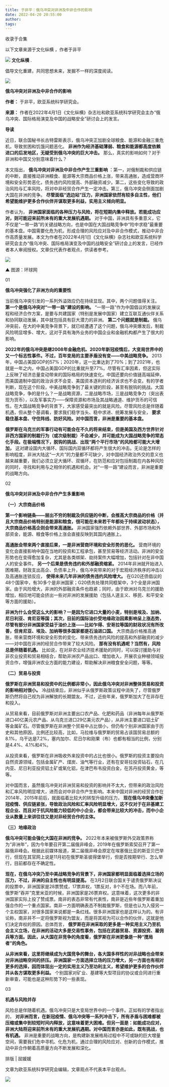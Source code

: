 ```yaml
---
title: 于非平：俄乌冲突对非洲及中非合作的影响
date: 2022-04-20 20:55:00
author: 
tags: 
---
```



收录于合集

以下文章来源于文化纵横 ，作者于非平

![](/images/86/2.png) **文化纵横** .

倡导文化重建，共同思想未来，发掘不一样的深度阅读。

![](/images/86/3.gif)  
  

**俄乌冲突对非洲及中非合作的影响**

 **作者：** 于非平，欧亚系统科学研究会。

 **来源：** 作者在2022年4月1日《文化纵横》杂志社和欧亚系统科学研究会主办“俄乌冲突、国际格局演变及中国的战略安全”研讨会上的发言。

 **导读**

近日，联合国秘书长古特雷斯表示，俄乌冲突正加剧全球粮食、能源和金融三重危机，导致贫困和饥饿问题恶化。
**非洲作为经济基础薄弱、粮食和能源都高度依赖进口的后发地区，无疑受到俄乌冲突的巨大冲击。** 那么，真实的影响如何？对于非洲和中国又分别意味着什么？

  

本文指出， **俄乌冲突对非洲及中非合作产生三重影响**
：第一，对俄制裁和供应链的中断，直接推动非洲粮食、能源等大宗商品价格上涨，带来高通胀，造成营商环境和安全形势恶化，债务违约风险提高、外部融资减少。第二，这些变化导致的政治风险与汇率风险，将对中非经贸合作产生一定冲击。第三，俄乌冲突会侧面加剧大国在非洲的竞争。
**尽管面临“选边站”压力，非洲国家依然有较多自主性，他们希望能维护更多合作伙伴并谋取更多利益，实用主义倾向明显。**

  

作者认为， **非洲国家面临的各种压力与风险，将在短期内集中释放。若能成功应对，则可能迎来前所未有的重大发展机遇期。**
对于中国，非洲具有多重意义，它不仅是“一带一路”的关键战略方向，也是中国在大国战略竞争中“险中求稳”最重要的基本盘。中国需要化危为机，形成合理的风险应对及中非合作模式，推动中非合作高质量发展。本文为作者在2022年4月1日《文化纵横》杂志社和欧亚系统科学研究会主办“俄乌冲突、国际格局演变及中国的战略安全”研讨会上的发言，已经作者本人审阅授权。文章仅代表作者观点，供读者参考。

  
![](/images/86/4.png)

▲ 图源：环球网

  

01

 **俄乌冲突强化了非洲方向的重要性**

  

当前俄乌冲突引发的一系列外溢效应仍在持续显现。其中，两个问题值得关注。 **第一个是俄乌冲突对“一带一路”建设的影响。**
“一带一路”作为中国倡议的发展议程和经济合作方案，是要与共建国家（特别是发展中国家）建立互联互通伙伴关系和协同联动发展，其中就包括具有巨大潜力的非洲。
**第二个问题就是制裁。**
俄乌冲突前，在大的中美竞争背景下，就已经遭遇了这个问题，俄乌冲突爆发后，制裁风险明显增多、增大，这对于具有海外业务的中国企业和金融机构都产生了很大的影响。

  

 **2022年的俄乌冲突是继2008年金融危机、2020年新冠疫情后，大变局世界中的又一个标志性事件。不过，百年变局的主要矛盾没有变——中美战略竞争。**
2013年，中国占美国GDP的57%；2020年，这一比重达到了70%；到了2021年，也就是一年之内，中国占美国GDP的比重就升至77%。尽管有汇率因素，但这实际上反映了经济总量变动带来的国际格局的快速变化。中国还要向价值链高端延伸，而美国遏制中国的政治诉求不会变、美国资本逐利的经济诉求也不会变。有的学者判断，现在这个阶段，中美战略竞争到了最关键的阶段，甚至有脱钩的挑战。大国战略竞争，争的是什么？一是战略资源，二是战略市场，三是战略竞争力（突出表现为货币），以及军事实力——保障资源和市场及其战略通道、维护货币的可信性。在大国战略竞争的背景下，大家感受最突出的就是风险。尽管风险总是伴随着机遇，但从整个基调看，要求我们稳字当头、稳中求进、统筹发展与安全，
**要求稳住基本盘、守住阵线、防好风险。对中国而言，非洲是重要的基本盘。**

  

**俄罗斯在乌克兰的军事行动有可能会在不久的将来结束，但是美国及西方世界针对非西方国家的制裁行为（或次级制裁）不会减少，并可能成为大国战略竞争的常态化手段。在极端情况下，脱钩的挑战、出现“两个平行市场”的风险都可能大大增加，**
这对建设国内大循环、国际国内双循环都将产生很大的冲击。无论是怎样的影响程度，非洲大陆这“一大片”的力量都不可缺少，对中国经济政治外交的意义也越来越重要，我们必须立足大循环、双循环，在防范和应对包括制裁在内各种风险的同时，寻找和利用与之相伴的机遇和机会。对“一带一路”建设而言，非洲是重要的战略方向。

  

02

 **俄乌冲突对非洲及中非合作产生多重影响**

  

 **（一）大宗商品价格**

  

**第一个影响链条——层出不穷的制裁及供应链的中断，会推高大宗商品的价格（并且大宗商品价格特别是能源和粮食，很可能在未来若干年都处于持续波动状态），大宗商品价格高企则会带来高通胀。**
非洲国家强烈依赖外部世界、外部市场和外部资金，能源、粮食等价格上涨会直接反映到其国内通胀上。

  

 **高通胀会带来两个直接后果，一是非洲营商环境和安全形势的恶化。**
营商环境的变化会直接影响中国在当地的投资和工程承包，甚至贸易等经济活动。非洲的安全形势也在变得愈加复杂，尤其是各类绑架、劫持案件大幅增加，包括针对在非中国人的安全事件。
**另一个后果是债务违约和外部融资缩紧。**
2014年非洲就开始进入困难期，财政支出高企、负债率上升，俄乌冲突带来的对于宏观经济秩序的冲击以及高通胀连锁反应，
**使得未来几年非洲的债务违约风险增大。**
在G20还债倡议的48个国家中，有30多个是非洲国家；G20债务处理共同框架中，3个全是非洲国家。由于风险增大，非洲的外部融资条件也趋紧；同时，由于欧洲对乌克兰的援助增加，相应地可能会挤出一些对非洲的发展援助（包括人道主义、移民、和平安全等方面的援助）。

  

**非洲为什么会受这么大的影响？一是因为它进口大量的小麦，特别是埃及、加纳、尼日利亚、肯尼亚等国；其次，目前的国际油价受地缘政治因素影响呈上涨态势，尽管有部分非洲国家受益于油价上涨——比如乍得、安哥拉等国的财政状况有所改善，但肯尼亚、埃及、加纳等很多国家都是石油进口国。**
大宗商品价格推高通胀，带来营商环境和安全形势的变化、带来债务违约风险的提高和外部融资的减少——对中国在非洲的经贸合作带来了较大风险。
**那有没有机遇呢？当然有，风险总是伴随着机遇。**
比如说，在对非农业经济技术援助的同时，可以探讨援助与对非农业投资和贸易相结合，帮助非洲农产品出口、增加收入，开展农业种植领域投资合作，增强非洲农业方面的能力建设，帮助解决非洲粮食安全问题，等等。

  

 **（二）贸易与投资**

  

 **俄罗斯在非洲贸易和投资中的比例都非常小，因此俄乌冲突对非洲整体贸易和投资的影响相对很小。**
冷战结束后，非洲似乎从俄罗斯政策议程中消失了，尽管俄罗斯仍然将自己视为非洲解放的长期盟友。不过，近些年来，俄罗斯加大了在非存在和投入。

  

从贸易来看，目前俄罗斯对非洲主要出口农产品、化肥和药品（非洲每年从俄罗斯进口40亿美元农产品、从乌克兰进口29亿美元农产品），从非洲主要进口铝土矿等金属矿石。尽管俄罗斯在非洲整个贸易中占比很小，但仍有个别非洲国家由于历史和其他原因，比例还比较高，比如，马拉维与俄罗斯的贸易占该国贸易总额的8.1%，乌干达是7.2%，塞内加尔、尼日尔和刚果（布）也都有相当的比例，分别是4.4%、4.1%和4%。

  

从投资来看，俄罗斯在非洲吸收外来投资中的占比也很小。俄罗斯的投资主要投向自然资源领域，包括金属矿产、煤炭、油气等行业，还有在安哥拉投资钻石，在几内亚、尼日利亚投资铝土矿或氧化铝，在津巴布韦投资白金，在苏丹投资黄金，等等。

  

对中国而言，虽然俄乌冲突对非洲贸易和投资的影响并不太大，但带来的政治风险和汇率风险明显增大，进而会对中非合作产生影响。本来中国对非洲的经贸合作在2014年、2015年前后，就面临着比较大的转型升级的压力，
**现在俄乌冲突叠加新冠疫情、供应链紧张，导致政治风险和汇率风险明显增大，这不仅对于在非基建工程企业、而且对于抗风险能力较低的中小企业，都会带来比较大的冲击，而中小企业从数量上来讲往往又是对非经贸合作的主体。**

  

 **（三）地缘政治**

  

 **俄乌冲突可能会强化大国在非洲的竞争。**
2022年本来被俄罗斯外交政策界称为“非洲年”，因为今年要召开第二届俄非峰会，2019年在俄罗斯索契召开了第一届俄非峰会。根据此前媒体报道，第二届俄非峰会原定在埃塞俄比亚的斯亚贝巴举行，但现在其官网上说是11月初在俄罗斯圣彼得堡举行，但是否按期举行、怎么举行，目前都存在不确定性。

  

 **现在，在俄乌冲突乃至中美战略竞争的背景下，非洲国家都明显面临着选择立场的压力，不过，非洲的自主性也有明显提高。**
在3月2日联合国关于谴责俄罗斯决议的投票中，非洲国家是28票赞成，17票弃权，1票反对，8个不在场。而八年前，俄罗斯“吞并”克里米亚的时候，非洲国家是26票弃权。这意味着，这次更多的非洲国家实际上投了赞成票。南非的表态非常有代表性，南非是近些年俄罗斯着重加强合作的一个重点国家。南非一方面明确表态不制裁俄罗斯，但是也认为入侵另一个主权国家，对很多国家来说都是一条红线。很多非洲国家也是这样认为的。有评论称，南非并不一定将俄罗斯视为盟友，而是将其视为可以合作的伙伴，这就是他们决定弃权的原因。总体而言，
**俄罗斯在非洲采取的更多是一种实用主义乃至机会主义立场，在非洲的活动大多是交易性事务，包括在武器贸易、资源投资、雇佣兵等方面。因此，从大国在非竞争的角度看，俄罗斯在非洲更像是一种“搅局者”的角色。**

  

**从非洲来看，这里将继续成为大国竞争的舞台，各大国多样性的对非战略也会带来对非洲战略空间的挤压。非洲国家一方面选择立场的压力增大，另一方面也有相对更多的选择，因而体现出一定的实用主义乃至功利主义，希望维护更多的合作伙伴并从各方谋取更多利益。**
个别国家对矿业、基建等大型项目的协议或合同进行重新审查，可能也是这种形势下的一些表现。

  

03

 **机遇与风险并存**

  

风险总是伴随着机遇。俄乌冲突只是大变局世界中的一个事件。正如有的学者指出的，
**对非洲而言，在新冠疫情、俄乌冲突等一系列冲击下，所有矛盾与困难都被压缩或集中到较短时间内释放，这意味着更大困难。但另一面是：如能成功应对，非洲大陆将迎来前所未有的重大发展机遇期。对中国而言亦是如此，既有挑战，也有机遇。**
非洲是重要的战略方向，是构建新发展格局过程中不可或缺的巨大增量空间，需要我们危中寻机、化危为机，通过合理的风险应对、创新的合作模式，推动中非合作朝着高质量方向不断发展和深化。

排版 | 屈媛媛

文章为欧亚系统科学研究会编辑，文章观点不代表本平台观点。

![](/images/86/5.gif)

